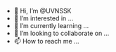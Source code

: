 - 👋 Hi, I’m @UVNSSK
- 👀 I’m interested in ...
- 🌱 I’m currently learning ...
- 💞️ I’m looking to collaborate on ...
- 📫 How to reach me ...

<!---
UVNSSK/UVNSSK is a ✨ special ✨ repository because its `README.md` (this file) appears on your GitHub profile.
You can click the Preview link to take a look at your changes.
--->
